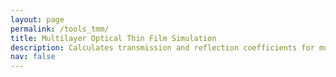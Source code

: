 ```yaml
---
layout: page
permalink: /tools_tmm/
title: Multilayer Optical Thin Film Simulation
description: Calculates transmission and reflection coefficients for multilayer structures using the Transfer Matrix Method. This app displays results across different wavelengths and incident angles. Copyright © 2025, Luocheng Huang.
nav: false
---
```


<script src="https://unpkg.com/vue@3/dist/vue.global.js"></script>
<script src="https://cdn.plot.ly/plotly-2.24.1.min.js"></script>
<script src="https://cdnjs.cloudflare.com/ajax/libs/mathjs/11.7.0/math.min.js"></script>
<script type="module" src="/assets/js/tmm/TMMCalculator.js"></script>

<style>
.tmm-app {
    display: flex;
    flex-direction: column;
    gap: 1rem;
    padding: 0.5rem;
}

.wavelength-controls {
    background: white;
    padding: 0.5rem;
    border-radius: 4px;
    box-shadow: 0 2px 4px rgba(0,0,0,0.1);
}

.wavelength-inputs {
    display: grid;
    grid-template-columns: repeat(auto-fit, minmax(min-content, max-content));
    grid-auto-flow: column;
    gap: 0.5rem;
    align-items: start;
    justify-content: start;
    overflow-x: auto;
    padding: 0.25rem 0;
}

.layers-controls {
    background: white;
    padding: 0.5rem;
    border-radius: 4px;
    box-shadow: 0 2px 4px rgba(0,0,0,0.1);
}

.layer {
    margin-bottom: 0.5rem;
    padding: 0.5rem;
    border: 1px solid #eee;
    border-radius: 4px;
}

.layer-inputs {
    display: grid;
    grid-template-columns: repeat(auto-fit, minmax(min-content, max-content));
    grid-auto-flow: column;
    gap: 0.5rem;
    align-items: start;
    justify-content: start;
    overflow-x: auto;
    padding: 0.25rem 0;
}

.input-group {
    display: grid;
    grid-template-columns: auto auto;
    gap: 0.1rem;
    min-width: min-content;
    white-space: nowrap;
    padding: 0;
    margin: 0;
    justify-content: start;
}

.input-group label {
    min-width: min-content;
    font-weight: bold;
    font-size: 12px;
    text-align: left;
    padding: 0;
    margin: 0;
}

input[type="number"] {
    width: 45px;
    padding: 0.15rem;
    border: 1px solid #ccc;
    border-radius: 4px;
    font-size: 12px;
    text-align: center;
    margin: 0;
}

button {
    padding: 0.25rem 0.5rem;
    border: none;
    border-radius: 4px;
    cursor: pointer;
    background-color: #4CAF50;
    color: white;
    font-weight: bold;
    font-size: 12px;
}

.remove-button {
    background-color: #f44336;
}

.add-button {
    margin-top: 0.5rem;
    background-color: #2196F3;
}

.calculate-button {
    align-self: flex-start;
    font-size: 1em;
    padding: 0.5rem 1rem;
}

.plot {
    background: white;
    padding: 0.5rem;
    border-radius: 4px;
    box-shadow: 0 2px 4px rgba(0,0,0,0.1);
}

.normal-plot, .angle-plot, .transmittance-plot {
    margin-top: 0.5rem;
}

.plot-container {
    width: 100%;
    background: white;
    padding: 0.5rem;
    border-radius: 4px;
    box-shadow: 0 2px 4px rgba(0,0,0,0.1);
    margin-bottom: 1rem;
}

.plot-container > div {
    width: 100%;
    height: 400px;
}

h3 {
    margin-top: 0;
    margin-bottom: 0.5rem;
    color: #333;
    font-size: 14px;
}

.checkbox-group {
    display: flex;
    gap: 1rem;
    align-items: center;
}

.checkbox-group label {
    display: flex;
    align-items: center;
    gap: 0.5rem;
    cursor: pointer;
}

.checkbox-group input[type="checkbox"] {
    width: 1rem;
    height: 1rem;
    cursor: pointer;
}

.semi-infinite {
    color: #666;
    font-size: 1.2em;
    margin-left: 0.25rem;
}

input[type="number"]:disabled {
    background-color: #f5f5f5;
    cursor: not-allowed;
}

button:disabled {
    background-color: #cccccc;
    cursor: not-allowed;
}

.pair-controls {
    display: grid;
    grid-template-columns: repeat(auto-fit, minmax(min-content, max-content));
    grid-auto-flow: column;
    gap: 0.5rem;
    align-items: start;
    justify-content: start;
    overflow-x: auto;
    padding: 0.25rem 0;
}

.angle-control {
    display: inline-flex;
    align-items: center;
    gap: 0.25rem;
    margin: 0;
    padding: 0;
    background: #f8f8f8;
    border-radius: 4px;
    font-size: 12px;
    height: 18px;
    line-height: 18px;
    width: auto;
    position: relative;
    z-index: 1;
    margin-bottom: 0.25rem;
    flex-shrink: 0;
}

.angle-control input[type="range"] {
    flex: 1;
    max-width: 120px;
    margin: 0;
    padding: 0;
    height: 4px;
    -webkit-appearance: none;
    background: #ddd;
    border-radius: 2px;
    outline: none;
}

.angle-control input[type="range"]::-webkit-slider-thumb {
    -webkit-appearance: none;
    width: 12px;
    height: 12px;
    background: #4CAF50;
    border-radius: 50%;
    cursor: pointer;
}

.angle-control input[type="range"]::-moz-range-thumb {
    width: 12px;
    height: 12px;
    background: #4CAF50;
    border-radius: 50%;
    cursor: pointer;
    border: none;
}

.angle-control span {
    min-width: 25px;
    text-align: right;
    padding: 0;
    line-height: 18px;
}

.angle-control label {
    font-weight: bold;
    font-size: 12px;
    margin: 0;
    padding: 0;
    line-height: 18px;
}
</style>

<div class="container">
    <div id="app"></div>
</div>

<script type="module">
    import { calculateRT, generateWavelengthArray } from '/assets/js/tmm/TMMCalculator.js';
    import { createApp } from 'https://unpkg.com/vue@3/dist/vue.esm-browser.js';

    const TMMApp = {
        template: `
            <div class="tmm-app">
                <div class="wavelength-controls">
                    <h3>Wavelength Range</h3>
                    <div class="wavelength-inputs">
                        <div class="input-group">
                            <label>Start (nm):</label>
                            <input type="number" v-model.number="wavelengthRange.start" min="200" max="2000" step="1">
                        </div>
                        <div class="input-group">
                            <label>End (nm):</label>
                            <input type="number" v-model.number="wavelengthRange.end" min="200" max="2000" step="1">
                        </div>
                        <div class="input-group">
                            <label>Points:</label>
                            <input type="number" v-model.number="wavelengthRange.points" min="10" max="1000" step="1">
                        </div>
                    </div>
                </div>

                <div class="layers-controls">
                    <h3>Layers</h3>
                    <div v-for="(layer, index) in layers" :key="index" class="layer">
                        <div class="layer-inputs">
                            <div class="input-group">
                                <label>n:</label>
                                <input type="number" v-model.number="layer.n" min="1" step="0.01">
                            </div>
                            <div class="input-group">
                                <label>k:</label>
                                <input type="number" v-model.number="layer.k" min="0" step="0.01">
                            </div>
                            <template v-if="index !== 0 && index !== layers.length - 1">
                                <div class="input-group">
                                    <label>Thickness (nm):</label>
                                    <input type="number" v-model.number="layer.d" min="1" step="1">
                                </div>
                                <div class="input-group">
                                    <label>Add to pair:</label>
                                    <input type="checkbox" v-model="layer.addToPair">
                                </div>
                                <button @click="removeLayer(index)" class="remove-btn">Remove</button>
                            </template>
                            <template v-else>
                                <div class="input-group">
                                    <label>Thickness:</label>
                                    <span class="semi-infinite">∞</span>
                                </div>
                            </template>
                        </div>
                    </div>
                    <button @click="addLayer" class="add-btn">Add Layer</button>
                    <div class="pair-controls">
                        <div class="input-group">
                            <label>Enable Pairs:</label>
                            <input type="checkbox" v-model="enablePairs">
                        </div>
                        <div class="input-group">
                            <label>Number of pairs:</label>
                            <input type="number" v-model.number="numberOfPairs" min="2" step="1">
                        </div>
                    </div>
                </div>

                <button @click="calculate" class="calculate-btn">Calculate</button>

                <div class="plots">
                    <div class="angle-control">
                        <label>Angle:</label>
                        <input type="range" v-model.number="spectralAngle" min="0" max="90" step="1" @input="onAngleChange">
                        <input type="number" v-model.number="spectralAngle" min="0" max="90" step="1" @input="onAngleChange">
                        <span>°</span>
                    </div>
                    <div class="plot-container">
                        <h3>Spectral Response (TE)</h3>
                        <div ref="normalPlotTE"></div>
                    </div>
                    <div class="plot-container">
                        <h3>Spectral Response (TM)</h3>
                        <div ref="normalPlotTM"></div>
                    </div>
                    <div class="plot-container">
                        <h3>Spectral Angular Transmittance (TE)</h3>
                        <div ref="transmittancePlotTE"></div>
                    </div>
                    <div class="plot-container">
                        <h3>Spectral Angular Transmittance (TM)</h3>
                        <div ref="transmittancePlotTM"></div>
                    </div>
                    <div class="plot-container">
                        <h3>Spectral Angular Reflectance (TE)</h3>
                        <div ref="reflectancePlotTE"></div>
                    </div>
                    <div class="plot-container">
                        <h3>Spectral Angular Reflectance (TM)</h3>
                        <div ref="reflectancePlotTM"></div>
                    </div>
                </div>
            </div>
        `,
        data() {
            return {
                wavelengthRange: {
                    start: 460,
                    end: 700,
                    points: 200
                },
                layers: [
                    { n: 1.0, k: 0, d: 0 },  // Air
                    { n: 3.5, k: 0, d: 300 }, // Example layer
                    { n: 1.0, k: 0, d: 0 }   // Air
                ],
                normalPlotTE: null,
                normalPlotTM: null,
                transmittancePlotTE: null,
                transmittancePlotTM: null,
                reflectancePlotTE: null,
                reflectancePlotTM: null,
                numberOfPairs: 2,
                enablePairs: false,
                spectralAngle: 0,
                transmittanceDataTE: [],
                reflectanceDataTE: [],
                transmittanceDataTM: [],
                reflectanceDataTM: []
            };
        },
        created() {
            // Remove debounce initialization
        },
        mounted() {
            // Trigger initial calculation when component is mounted
            this.calculate();
        },
        methods: {
            addLayer() {
                this.layers.splice(-1, 0, { n: 1.5, k: 0, d: 100, addToPair: false });
            },
            removeLayer(index) {
                if (this.layers.length > 2) {
                    this.layers.splice(index, 1);
                }
            },
            calculate() {
                if (this.enablePairs) {
                    const pairLayers = this.layers.filter(layer => layer.addToPair);
                    if (pairLayers.length < 2) {
                        alert('Error: Paired layers must be at least 2.');
                        return;
                    }
                    // Check if paired layers are contiguous
                    const indices = this.layers.map((layer, index) => layer.addToPair ? index : -1).filter(index => index !== -1);
                    console.log('Paired Layer Indices:', indices);
                    const areContiguous = indices.every((value, index) => index === 0 || value === indices[index - 1] + 1);
                    if (!areContiguous) {
                        alert('Error: Paired layers must be contiguous.');
                        return;
                    }
                    const repeatedPairs = Array(this.numberOfPairs).fill(pairLayers).flat();
                    const calculationLayers = [this.layers[0], ...repeatedPairs, this.layers[this.layers.length - 1]];
                    this.performCalculation(calculationLayers);
                } else {
                    this.performCalculation(this.layers);
                }
            },
            performCalculation(layers) {
                const wavelengths = generateWavelengthArray(
                    this.wavelengthRange.start,
                    this.wavelengthRange.end,
                    this.wavelengthRange.points
                );

                const angles = Array.from({length: 91}, (_, i) => i);
                
                // Calculate data for all wavelengths and angles
                this.transmittanceDataTE = [];
                this.reflectanceDataTE = [];
                this.transmittanceDataTM = [];
                this.reflectanceDataTM = [];
                
                for (let angle of angles) {
                    const transmittanceRowTE = [];
                    const reflectanceRowTE = [];
                    const transmittanceRowTM = [];
                    const reflectanceRowTM = [];
                    for (let wavelength of wavelengths) {
                        const { R, T } = calculateRT(layers, wavelength, angle, { TE: true, TM: false });
                        transmittanceRowTE.push(T);
                        reflectanceRowTE.push(R);
                        const { R: RTM, T: TTM } = calculateRT(layers, wavelength, angle, { TE: false, TM: true });
                        transmittanceRowTM.push(TTM);
                        reflectanceRowTM.push(RTM);
                    }
                    this.transmittanceDataTE.push(transmittanceRowTE);
                    this.reflectanceDataTE.push(reflectanceRowTE);
                    this.transmittanceDataTM.push(transmittanceRowTM);
                    this.reflectanceDataTM.push(reflectanceRowTM);
                }

                // Update all plots
                this.updateNormalPlots();
                this.updateTransmittancePlot(wavelengths, angles, this.transmittanceDataTE, 'TE');
                this.updateTransmittancePlot(wavelengths, angles, this.transmittanceDataTM, 'TM');
                this.updateReflectancePlot(wavelengths, angles, this.reflectanceDataTE, 'TE');
                this.updateReflectancePlot(wavelengths, angles, this.reflectanceDataTM, 'TM');
            },
            updateNormalPlot(data, polarization) {
                const trace1 = {
                    x: data.map(d => d.wavelength),
                    y: data.map(d => d.R),
                    name: 'Reflectance',
                    type: 'scatter',
                    line: { color: 'rgb(255, 99, 132)' }
                };

                const trace2 = {
                    x: data.map(d => d.wavelength),
                    y: data.map(d => d.T),
                    name: 'Transmittance',
                    type: 'scatter',
                    line: { color: 'rgb(54, 162, 235)' }
                };

                const layout = {
                    title: `Spectral Response at ${this.spectralAngle}° (${polarization})`,
                    xaxis: {
                        title: 'Wavelength (nm)'
                    },
                    yaxis: {
                        title: 'Reflectance/Transmittance',
                        range: [0, 1]
                    },
                    showlegend: true,
                    legend: {
                        x: 0.02,
                        y: 0.98,
                        bgcolor: 'rgba(255, 255, 255, 0.8)'
                    }
                };

                const config = {
                    staticPlot: true,
                    displayModeBar: false
                };

                Plotly.newPlot(this.$refs[`normalPlot${polarization.toUpperCase()}`], [trace1, trace2], layout, config);
            },
            updateTransmittancePlot(wavelengths, angles, data, polarization) {
                const trace = {
                    z: data,
                    x: wavelengths,
                    y: angles,
                    type: 'heatmap',
                    colorscale: 'Viridis',
                    colorbar: {
                        title: 'Transmittance'
                    }
                };

                const layout = {
                    title: `Spectral Angular Transmittance (${polarization})`,
                    xaxis: {
                        title: 'Wavelength (nm)'
                    },
                    yaxis: {
                        title: 'Angle (degrees)'
                    }
                };

                const config = {
                    staticPlot: true,
                    displayModeBar: false
                };

                Plotly.newPlot(this.$refs[`transmittancePlot${polarization.toUpperCase()}`], [trace], layout, config);
            },
            updateReflectancePlot(wavelengths, angles, data, polarization) {
                const trace = {
                    z: data,
                    x: wavelengths,
                    y: angles,
                    type: 'heatmap',
                    colorscale: 'Viridis',
                    colorbar: {
                        title: 'Reflectance'
                    }
                };

                const layout = {
                    title: `Spectral Angular Reflectance (${polarization})`,
                    xaxis: {
                        title: 'Wavelength (nm)'
                    },
                    yaxis: {
                        title: 'Angle (degrees)'
                    }
                };

                const config = {
                    staticPlot: true,
                    displayModeBar: false
                };

                Plotly.newPlot(this.$refs[`reflectancePlot${polarization.toUpperCase()}`], [trace], layout, config);
            },
            onAngleChange() {
                // Ensure the angle stays within bounds
                if (this.spectralAngle < 0) this.spectralAngle = 0;
                if (this.spectralAngle > 90) this.spectralAngle = 90;
                // Update plots immediately
                this.updateNormalPlots();
            },
            updateNormalPlots() {
                const wavelengths = generateWavelengthArray(
                    this.wavelengthRange.start,
                    this.wavelengthRange.end,
                    this.wavelengthRange.points
                );

                // Get the index of the selected angle
                const angleIndex = this.spectralAngle;

                // Slice the existing 2D data at the selected angle
                const normalDataTE = wavelengths.map((wavelength, i) => ({
                    wavelength,
                    R: this.reflectanceDataTE[angleIndex][i],
                    T: this.transmittanceDataTE[angleIndex][i]
                }));

                const normalDataTM = wavelengths.map((wavelength, i) => ({
                    wavelength,
                    R: this.reflectanceDataTM[angleIndex][i],
                    T: this.transmittanceDataTM[angleIndex][i]
                }));

                this.updateNormalPlot(normalDataTE, 'TE');
                this.updateNormalPlot(normalDataTM, 'TM');
            }
        }
    };

    createApp(TMMApp).mount('#app');
</script>